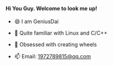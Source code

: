 #### Hi You Guy. Welcome to look me up!

- 😄 I am GeniusDai

- 🔭 Quite familiar with Linux and C/C++

- 🤔 Obsessed with creating wheels

- 📫 Email: 1972789815@qq.com

<!--
**GeniusDai/GeniusDai** is a ✨ _special_ ✨ repository because its `README.md` (this file) appears on your GitHub profile.

Here are some ideas to get you started:

- 🔭 I’m currently working on ...
- 🌱 I’m currently learning ...
- 👯 I’m looking to collaborate on ...
- 🤔 I’m looking for help with ...
- 💬 Ask me about ...
- 📫 How to reach me: ...
- 😄 Pronouns: ...
- ⚡ Fun fact: ...
-->
